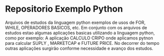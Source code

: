 # Repositorio Exemplo Python
Arquivos de estudos da linguagem python exemplos de usos de FOR, WHILE, OPERADORES BASICOS, etc.
Em conjunto com os arquivos de estudos estao algumas aplicações basicas utilizando a linguagem python, como por exemplo:
A aplicação CALCULO CRIPO onde aplicamos pytnon para calcular SUPLY , MARKETCAP e FUTURE PRICE.
No decorrer do tempo outras aplicações surgirão conforme necessidade e avanço dos estudos.
